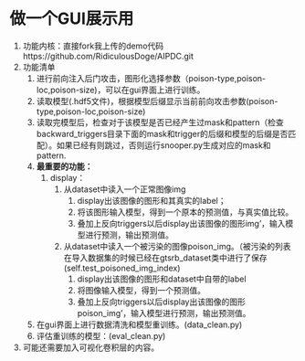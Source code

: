 # 做一个GUI展示用

1. 功能内核：直接fork我上传的demo代码https://github.com/RidiculousDoge/AIPDC.git
2. 功能清单
   1. 进行前向注入后门攻击，图形化选择参数（poison-type,poison-loc,poison-size)，可以在gui界面上进行训练。
   2. 读取模型(.hdf5文件)，根据模型后缀显示当前前向攻击参数(poison-type,poison-loc,poison-size)
   3. 读取完模型后，检查对于该模型是否已经产生过mask和pattern（检查backward_triggers目录下面的mask和trigger的后缀和模型的后缀是否匹配）。如果已经有则跳过，否则运行snooper.py生成对应的mask和pattern.
   4. **最重要的功能：**
      1. display：
         1. 从dataset中读入一个正常图像img
            1. display出该图像的图形和其真实的label；
            2. 将该图形输入模型，得到一个原本的预测值，与真实值比较。
            3. 叠加上反向triggers以后display出该图像的图形img’，输入模型进行预测，输出预测值。
         2. 从dataset中读入一个被污染的图像poison_img。（被污染的列表在导入数据集的时候已经在gtsrb_dataset类中进行了保存(self.test_poisoned_img_index)
            1. display出该图像的图形和dataset中自带的label
            2. 将图像输入模型，得到一个预测值。
            3. 叠加上反向triggers以后display出该图像的图形poison_img’，输入模型进行预测，输出预测值。
   5. 在gui界面上进行数据清洗和模型重训练。(data_clean.py)
   6. 评估重训练的模型：(eval_clean.py)
3. 可能还需要加入可视化卷积层的内容。